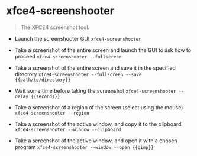 # xfce4-screenshooter
> The XFCE4 screenshot tool.

- Launch the screenshooter GUI
`xfce4-screenshooter`

- Take a screenshot of the entire screen and launch the GUI to ask how to proceed
`xfce4-screenshooter --fullscreen`

- Take a screenshot of the entire screen and save it in the specified directory
`xfce4-screenshooter --fullscreen --save {{path/to/directory}}`

- Wait some time before taking the screenshot
`xfce4-screenshooter --delay {{seconds}}`

- Take a screenshot of a region of the screen (select using the mouse)
`xfce4-screenshooter --region`

- Take a screenshot of the active window, and copy it to the clipboard
`xfce4-screenshooter --window --clipboard`

- Take a screenshot of the active window, and open it with a chosen program
`xfce4-screenshooter --window --open {{gimp}}`
